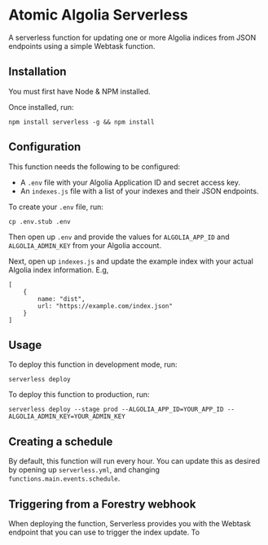 # Atomic Algolia Serverless

A serverless function for updating one or more Algolia indices from JSON endpoints using a simple Webtask function.

## Installation

You must first have Node & NPM installed.

Once installed, run:

```
npm install serverless -g && npm install
```

## Configuration

This function needs the following to be configured:

* A `.env` file with your Algolia Application ID and secret access key.
* An `indexes.js` file with a list of your indexes and their JSON endpoints.

To create your `.env` file, run:

```
cp .env.stub .env
```

Then open up `.env` and provide the values for `ALGOLIA_APP_ID` and `ALGOLIA_ADMIN_KEY` from your Algolia account.

Next, open up `indexes.js` and update the example index with your actual Algolia index information. E.g,

```
[
    {
        name: "dist",
        url: "https://example.com/index.json"
    }
]
```

## Usage

To deploy this function in development mode, run:

```
serverless deploy
```

To deploy this function to production, run:

```
serverless deploy --stage prod --ALGOLIA_APP_ID=YOUR_APP_ID --ALGOLIA_ADMIN_KEY=YOUR_ADMIN_KEY
```

## Creating a schedule

By default, this function will run every hour. You can update this as desired by opening up `serverless.yml`, and changing `functions.main.events.schedule`.

## Triggering from a Forestry webhook

When deploying the function, Serverless provides you with the Webtask endpoint that you can use to trigger the index update. To
